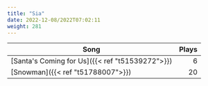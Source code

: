 ```yaml
---
title: "Sia"
date: 2022-12-08/2022T07:02:11
weight: 281
---
```




 Song | Plays 
----- | -----:
[Santa's Coming for Us]({{< ref "t51539272">}}) | 6
[Snowman]({{< ref "t51788007">}}) | 20
